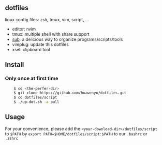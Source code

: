 ## dotfiles

linux config files: zsh, tmux, vim, script, ...
- editor: nvim
- tmux: multiple shell with share support
- [sub](https://github.com/qrush/sub): a delicious way to organize programs/scripts/tools
- vimplug: update this dotfiles
- xsel: clipboard tool

## Install

### Only once at first time

```sh
    $ cd <the-perfer-dir>
    $ git clone https://github.com/huawenyu/dotfiles.git
    $ cd dotfiles/script
    $ ./up-dot.sh -a pull
```

## Usage

For your convenience, please add the `<your-download-dir>/dotfiles/script` to `$PATH` by
`export PATH=$HOME/dotfiles/script:$PATH` to our `.bashrc` or `.zshrc`

